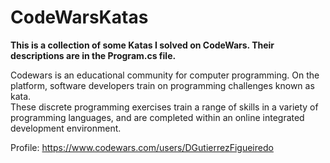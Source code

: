 # CodeWarsKatas

<b>This is a collection of some Katas I solved on CodeWars. Their descriptions are in the Program.cs file.</b>  

Codewars is an educational community for computer programming. On the platform, software developers train on programming challenges known as kata.  
These discrete programming exercises train a range of skills in a variety of programming languages, and are completed within an online integrated development environment.

Profile: https://www.codewars.com/users/DGutierrezFigueiredo
